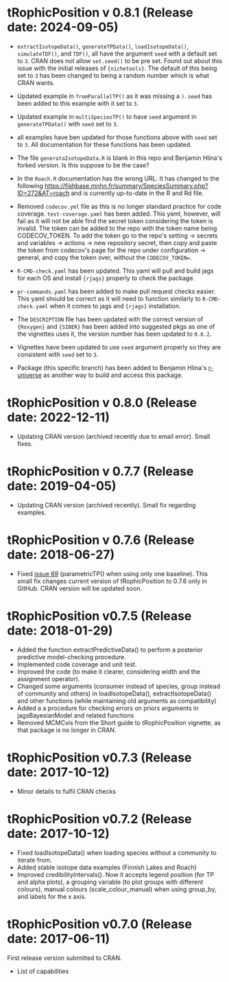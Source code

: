 tRophicPosition v 0.8.1 (Release date: 2024-09-05)
==============

-  `extractIsotopeData()`, `generateTPData()`, `loadIsotopeData()`, `simulateTDF()`, and `TDF()`, all have the argument `seed` with a default set to `3`. CRAN does not allow `set.seed()` to be pre set. Found out about this issue with the initial releases of `{nichetools}`. The default of this being set to `3` has been changed to being a random number which is what CRAN wants. 

- Updated example in `fromParallelTP()` as it was missing a `)`. `seed` has been added to this example with it set to `3`.

- Updated example in `multiSpeciesTP()` to have `seed` argument in `generateTPData()` with `seed` set to `3`. 
 
- all examples have ben updated for those functions above with `seed` set to `3`. All documentation for these functions has been updated. 

- The file `generataIsotopeData.R` is blank in this repo and Benjamin Hlina's forked version. Is this suppose to be the case? 

- In the `Roach.R` documentation has the wrong URL.  It has changed to the following https://fishbase.mnhn.fr/summary/SpeciesSummary.php?ID=272&AT=roach and is currently up-to-date in the R and Rd file. 

- Removed `codecov.yml` file as this is no longer standard practice for code coverage. `test-coverage.yaml` has been added. This yaml, however, will fail as it will not be able find the secret token considering the token is invalid. The token can be added to the repo with the token name being CODECOV_TOKEN. To add the token go to the repo's setting -> secrets and variables -> actions -> new repository secret, then copy and paste the token from codecov's page for the repo under configuration -> general, and copy the token over, without the `CODECOV_TOKEN=`. 

- `R-CMD-check.yaml` has been updated. This yaml will pull and build jags for each OS and install `{rjags}` properly to check the package. 

- `pr-commands.yaml` has been added to make pull request checks easier. This yaml should be correct as it will need to function similarly to `R-CMD-check.yaml` when it comes to jags and `{rjags}` installation.  

- The `DESCRIPTION` file has been updated with the correct version of `{Roxygen}` and `{SIBER}` has been added into suggested pkgs as one of the vignettes uses it, the version number has been updated to `0.8.2`. 

- Vignettes have been updated to use `seed` argument properly so they are consistent with `seed` set to `3`.

- Package (this specific branch) has been added to Benjamin Hlina's [r-universe](https://benjaminhlina.r-universe.dev/tRophicPosition) as another way to build and access this package. 

tRophicPosition v 0.8.0 (Release date: 2022-12-11)
==============

* Updating CRAN version (archived recently due to email error). Small fixes.

tRophicPosition v 0.7.7 (Release date: 2019-04-05)
==============

* Updating CRAN version (archived recently). Small fix regarding examples.

tRophicPosition v 0.7.6 (Release date: 2018-06-27)
==============

* Fixed [issue 69](https://github.com/clquezada/tRophicPosition/issues/69) (parametricTP() when using only one baseline). This small fix changes current version of tRophicPosition to 0.7.6 only in GitHub. CRAN version will be updated soon.

tRophicPosition v0.7.5 (Release date: 2018-01-29)
==============

* Added the function extractPredictiveData() to perform a posterior predictive model-checking procedure.
* Implemented code coverage and unit test.
* Improved the code (to make it clearer, considering width and the assignment operator).
* Changed some arguments (consumer instead of species, group instead of community and others) in loadIsotopeData(), extractIsotopeData() and other functions (while maintaining old arguments as compatibility)
* Added a a procedure for checking errors on priors arguments in jagsBayesianModel and related functions
* Removed MCMCvis from the Short guide to tRophicPosition vignette, as that package is no longer in CRAN.

tRophicPosition v0.7.3 (Release date: 2017-10-12)
==============

* Minor details to fulfil CRAN checks

tRophicPosition v0.7.2 (Release date: 2017-10-12)
==============

* Fixed loadIsotopeData() when loading species without a community to iterate from.
* Added stable isotope data examples (Finnish Lakes and Roach)
* Improved credibilityIntervals(). Now it accepts legend position (for TP and alpha plots), a grouping variable (to plot groups with different colours), manual colours (scale_colour_manual) when using group_by, and labels for the x axis.

tRophicPosition v0.7.0 (Release date: 2017-06-11)
==============

First release version submitted to CRAN.

* List of capabilities

